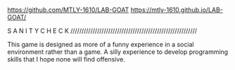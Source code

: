 #
https://github.com/MTLY-1610/LAB-GOAT
https://mtly-1610.github.io/LAB-GOAT/

S A N I T Y   C H E C K    /////////////////////////////////////////////////////////

This game is designed as more of a funny experience in a social environment rather than a game. 
A silly experience to develop programming skills that I hope none will find offensive. 